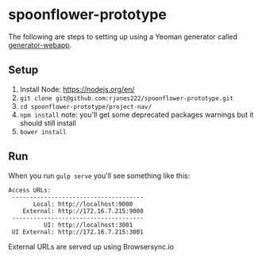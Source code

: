 # spoonflower-prototype

The following are steps to setting up using a Yeoman generator called [generator-webapp](https://github.com/yeoman/generator-webapp). 

## Setup

1. Install Node: https://nodejs.org/en/
2. `git clone git@github.com:rjones222/spoonflower-prototype.git`
3. `cd spoonflower-prototype/project-nav/`
4. `npm install` note: you'll get some deprecated packages warnings but it should still install
5. `bower install`

## Run

When you run `gulp serve` you'll see something like this:

```
Access URLs:
 -------------------------------------
       Local: http://localhost:9000
    External: http://172.16.7.215:9000
 -------------------------------------
          UI: http://localhost:3001
 UI External: http://172.16.7.215:3001
 ```
 
 External URLs are served up using Browsersync.io


